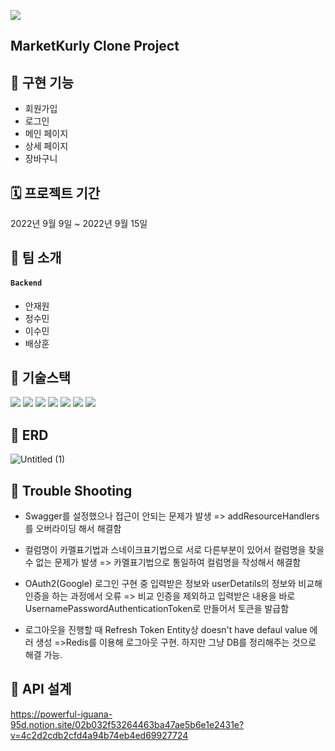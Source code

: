 ![](../../Desktop/Desktop_image/springlogo.png)
## MarketKurly Clone Project


## 🍇 구현 기능
* 회원가입
* 로그인
* 메인 페이지
* 상세 페이지
* 장바구니

## 🗓 프로젝트 기간
2022년 9월 9일 ~ 2022년 9월 15일

## 👻 팀 소개
#### `Backend`
- 안재원
- 정수민
- 이수민
- 배상훈

## 📜 기술스택
<img src="https://img.shields.io/badge/java-007396?style=for-the-badge&logo=java&logoColor=white">
<img src="https://img.shields.io/badge/mysql-4479A1?style=for-the-badge&logo=mysql&logoColor=white">
<img src="https://img.shields.io/badge/spring-6DB33F?style=for-the-badge&logo=spring&logoColor=white">
<img src="https://img.shields.io/badge/amazonaws-232F3E?style=for-the-badge&logo=amazonaws&logoColor=white">
<img src="https://img.shields.io/badge/apache tomcat-F8DC75?style=for-the-badge&logo=apachetomcat&logoColor=white">
<img src="https://img.shields.io/badge/git-F05032?style=for-the-badge&logo=git&logoColor=white">
<img src="https://img.shields.io/badge/github-181717?style=for-the-badge&logo=github&logoColor=white">

## 🐳  ERD
![Untitled (1)](https://user-images.githubusercontent.com/110365670/190194717-3f4b02c5-e21d-4842-9a50-5d747dded60a.png)

## 🏹 Trouble Shooting
- Swagger를 설정했으나 접근이 안되는 문제가 발생
=> addResourceHandlers를 오버라이딩 해서 해결함

- 컬럼명이 카멜표기법과 스네이크표기법으로 서로 다른부분이 있어서 컬럼명을 찾을 수 없는 문제가 발생
=> 카멜표기법으로 통일하여 컬럼명을 작성해서 해결함

- OAuth2(Google) 로그인 구현 중 입력받은 정보와 userDetatils의 정보와 비교해 인증을 하는 과정에서 오류
=> 비교 인증을 제외하고 입력받은 내용을 바로 UsernamePasswordAuthenticationToken로 만들어서 토큰을 발급함 

- 로그아웃을 진행할 때 Refresh Token Entity상 doesn't have defaul value 에러 생성
=>Redis를 이용해 로그아웃 구현. 하지만 그냥 DB를 정리해주는 것으로 해결 가능.

## 🔨 API 설계 
https://powerful-iguana-95d.notion.site/02b032f53264463ba47ae5b6e1e2431e?v=4c2d2cdb2cfd4a94b74eb4ed69927724
